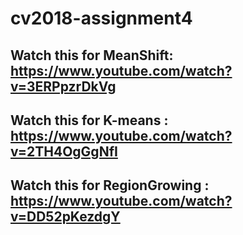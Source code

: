 # cv2018-assignment4

## Watch this for MeanShift: https://www.youtube.com/watch?v=3ERPpzrDkVg
## Watch this for K-means  : https://www.youtube.com/watch?v=2TH4OgGgNfI
## Watch this for RegionGrowing : https://www.youtube.com/watch?v=DD52pKezdgY
